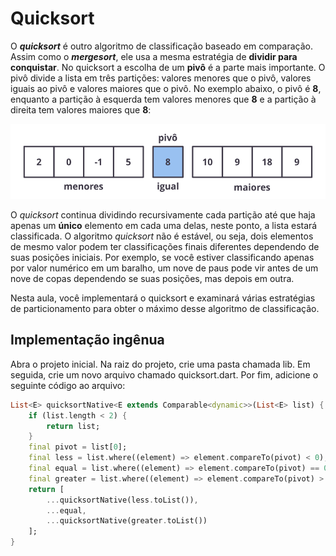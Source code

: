 # Quicksort
O **_quicksort_** é outro algoritmo de classificação baseado em comparação. Assim como o **_mergesort_**, ele usa a mesma estratégia de **dividir para conquistar**. No quicksort a escolha de um **pivô** é a parte mais importante. O pivô divide a lista em três partições: valores menores que o pivô, valores iguais ao pivô e valores maiores que o pivô. No exemplo abaixo, o pivô é **8**, enquanto a partição à esquerda tem valores menores que **8** e a partição à direita tem valores maiores que **8**:

<p align="center">
  <img height="120" src="doc/images/imagem_1.svg">
</p>

O *quicksort* continua dividindo recursivamente cada partição até que haja apenas um **único** elemento em cada uma delas, neste ponto, a lista estará classificada. O algoritmo *quicksort* não é estável, ou seja, dois elementos de mesmo valor podem ter classificações finais diferentes dependendo de suas posições iniciais. Por exemplo, se você estiver classificando apenas por valor numérico em um baralho, um nove de paus pode vir antes de um nove de copas dependendo se suas posições, mas depois em outra.

Nesta aula, você implementará o quicksort e examinará várias estratégias de particionamento para obter o máximo desse algoritmo de classificação.
## Implementação ingênua
Abra o projeto inicial. Na raiz do projeto, crie uma pasta chamada lib. Em seguida, crie um novo arquivo chamado quicksort.dart. Por fim, adicione o seguinte código ao arquivo:
```dart
List<E> quicksortNative<E extends Comparable<dynamic>>(List<E> list) {
    if (list.length < 2) {
        return list;
    }
    final pivot = list[0];
    final less = list.where((element) => element.compareTo(pivot) < 0);
    final equal = list.where((element) => element.compareTo(pivot) == 0);
    final greater = list.where((element) => element.compareTo(pivot) > 0);
    return [
        ...quicksortNative(less.toList()),
        ...equal,
        ...quicksortNative(greater.toList())
    ];
}
```
